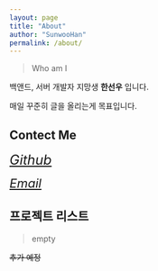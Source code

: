 ```yaml
---
layout: page
title: "About"
author: "SunwooHan"
permalink: /about/
---
```


> Who am I

백앤드, 서버 개발자 지망생 **한선우** 입니다.

매일 꾸준히 글을 올리는게 목표입니다.

## Contect Me

<i class="fa fa-github" aria-hidden="true" style="font-size:24px">[Github](https://github.com/yadon079)</i>

<i class="fa fa-envelope" aria-hidden="true" style="font-size:22px">[Email](mailto:thankowl777@kakao.com)</i>

## 프로젝트 리스트

> empty

~~추가 예정~~
